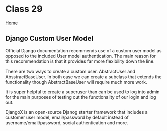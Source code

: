# Class 29

[Home](https://daviey52.github.io/reading-notes/)

## Django Custom User Model

Official Django documentation recommends use of a custom user model as opposed to the included User model authentication. The main reason for this recommendation is that it provides far more flexibility down the line.

There are two ways to create a custom user. AbstractUser and AbsstractBaseUser. In both case we can create a subclass that extends the functionality though AbstractBaseUser will require much more work.

It is super helpful to create a superuser than can be used to log into admin for the main purposes of testing out the functionality of our login and log out.

DjangoX is an open-source Djanog starter framework that includes a customer user model, email/password by default instead of username/email/password, social authentication and more.
